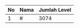 | No | Nama            | Jumlah Level |
|----|-----------------|--------------|
| 1  | #    |    3074        |
